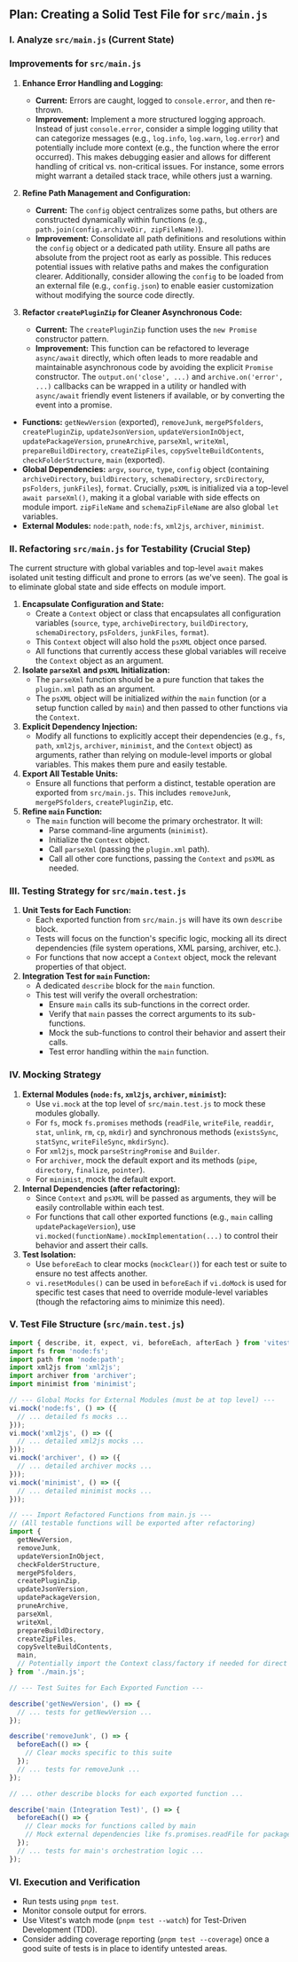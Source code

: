 ## Plan: Creating a Solid Test File for `src/main.js`

### I. Analyze `src/main.js` (Current State)

### Improvements for `src/main.js`

1.  **Enhance Error Handling and Logging:**
    *   **Current:** Errors are caught, logged to `console.error`, and then re-thrown.
    *   **Improvement:** Implement a more structured logging approach. Instead of just `console.error`, consider a simple logging utility that can categorize messages (e.g., `log.info`, `log.warn`, `log.error`) and potentially include more context (e.g., the function where the error occurred). This makes debugging easier and allows for different handling of critical vs. non-critical issues. For instance, some errors might warrant a detailed stack trace, while others just a warning.

2.  **Refine Path Management and Configuration:**
    *   **Current:** The `config` object centralizes some paths, but others are constructed dynamically within functions (e.g., `path.join(config.archiveDir, zipFileName)`).
    *   **Improvement:** Consolidate all path definitions and resolutions within the `config` object or a dedicated path utility. Ensure all paths are absolute from the project root as early as possible. This reduces potential issues with relative paths and makes the configuration clearer. Additionally, consider allowing the `config` to be loaded from an external file (e.g., `config.json`) to enable easier customization without modifying the source code directly.

3.  **Refactor `createPluginZip` for Cleaner Asynchronous Code:**
    *   **Current:** The `createPluginZip` function uses the `new Promise` constructor pattern.
    *   **Improvement:** This function can be refactored to leverage `async/await` directly, which often leads to more readable and maintainable asynchronous code by avoiding the explicit `Promise` constructor. The `output.on('close', ...)` and `archive.on('error', ...)` callbacks can be wrapped in a utility or handled with `async/await` friendly event listeners if available, or by converting the event into a promise.


*   **Functions:** `getNewVersion` (exported), `removeJunk`, `mergePSfolders`, `createPluginZip`, `updateJsonVersion`, `updateVersionInObject`, `updatePackageVersion`, `pruneArchive`, `parseXml`, `writeXml`, `prepareBuildDirectory`, `createZipFiles`, `copySvelteBuildContents`, `checkFolderStructure`, `main` (exported).
*   **Global Dependencies:** `argv`, `source`, `type`, `config` object (containing `archiveDirectory`, `buildDirectory`, `schemaDirectory`, `srcDirectory`, `psFolders`, `junkFiles`), `format`. Crucially, `psXML` is initialized via a top-level `await parseXml()`, making it a global variable with side effects on module import. `zipFileName` and `schemaZipFileName` are also global `let` variables.
*   **External Modules:** `node:path`, `node:fs`, `xml2js`, `archiver`, `minimist`.

### II. Refactoring `src/main.js` for Testability (Crucial Step)

The current structure with global variables and top-level `await` makes isolated unit testing difficult and prone to errors (as we've seen). The goal is to eliminate global state and side effects on module import.

1.  **Encapsulate Configuration and State:**
    *   Create a `Context` object or class that encapsulates all configuration variables (`source`, `type`, `archiveDirectory`, `buildDirectory`, `schemaDirectory`, `psFolders`, `junkFiles`, `format`).
    *   This `Context` object will also hold the `psXML` object once parsed.
    *   All functions that currently access these global variables will receive the `Context` object as an argument.
2.  **Isolate `parseXml` and `psXML` Initialization:**
    *   The `parseXml` function should be a pure function that takes the `plugin.xml` path as an argument.
    *   The `psXML` object will be initialized *within* the `main` function (or a setup function called by `main`) and then passed to other functions via the `Context`.
3.  **Explicit Dependency Injection:**
    *   Modify all functions to explicitly accept their dependencies (e.g., `fs`, `path`, `xml2js`, `archiver`, `minimist`, and the `Context` object) as arguments, rather than relying on module-level imports or global variables. This makes them pure and easily testable.
4.  **Export All Testable Units:**
    *   Ensure all functions that perform a distinct, testable operation are exported from `src/main.js`. This includes `removeJunk`, `mergePSfolders`, `createPluginZip`, etc.
5.  **Refine `main` Function:**
    *   The `main` function will become the primary orchestrator. It will:
        *   Parse command-line arguments (`minimist`).
        *   Initialize the `Context` object.
        *   Call `parseXml` (passing the `plugin.xml` path).
        *   Call all other core functions, passing the `Context` and `psXML` as needed.

### III. Testing Strategy for `src/main.test.js`

1.  **Unit Tests for Each Function:**
    *   Each exported function from `src/main.js` will have its own `describe` block.
    *   Tests will focus on the function's specific logic, mocking all its direct dependencies (file system operations, XML parsing, archiver, etc.).
    *   For functions that now accept a `Context` object, mock the relevant properties of that object.
2.  **Integration Test for `main` Function:**
    *   A dedicated `describe` block for the `main` function.
    *   This test will verify the overall orchestration:
        *   Ensure `main` calls its sub-functions in the correct order.
        *   Verify that `main` passes the correct arguments to its sub-functions.
        *   Mock the sub-functions to control their behavior and assert their calls.
        *   Test error handling within the `main` function.

### IV. Mocking Strategy

1.  **External Modules (`node:fs`, `xml2js`, `archiver`, `minimist`):**
    *   Use `vi.mock` at the top level of `src/main.test.js` to mock these modules globally.
    *   For `fs`, mock `fs.promises` methods (`readFile`, `writeFile`, `readdir`, `stat`, `unlink`, `rm`, `cp`, `mkdir`) and synchronous methods (`existsSync`, `statSync`, `writeFileSync`, `mkdirSync`).
    *   For `xml2js`, mock `parseStringPromise` and `Builder`.
    *   For `archiver`, mock the default export and its methods (`pipe`, `directory`, `finalize`, `pointer`).
    *   For `minimist`, mock the default export.
2.  **Internal Dependencies (after refactoring):**
    *   Since `Context` and `psXML` will be passed as arguments, they will be easily controllable within each test.
    *   For functions that call other exported functions (e.g., `main` calling `updatePackageVersion`), use `vi.mocked(functionName).mockImplementation(...)` to control their behavior and assert their calls.
3.  **Test Isolation:**
    *   Use `beforeEach` to clear mocks (`mockClear()`) for each test or suite to ensure no test affects another.
    *   `vi.resetModules()` can be used in `beforeEach` if `vi.doMock` is used for specific test cases that need to override module-level variables (though the refactoring aims to minimize this need).

### V. Test File Structure (`src/main.test.js`)

```javascript
import { describe, it, expect, vi, beforeEach, afterEach } from 'vitest';
import fs from 'node:fs';
import path from 'node:path';
import xml2js from 'xml2js';
import archiver from 'archiver';
import minimist from 'minimist';

// --- Global Mocks for External Modules (must be at top level) ---
vi.mock('node:fs', () => ({
  // ... detailed fs mocks ...
}));
vi.mock('xml2js', () => ({
  // ... detailed xml2js mocks ...
}));
vi.mock('archiver', () => ({
  // ... detailed archiver mocks ...
}));
vi.mock('minimist', () => ({
  // ... detailed minimist mocks ...
}));

// --- Import Refactored Functions from main.js ---
// (All testable functions will be exported after refactoring)
import {
  getNewVersion,
  removeJunk,
  updateVersionInObject,
  checkFolderStructure,
  mergePSfolders,
  createPluginZip,
  updateJsonVersion,
  updatePackageVersion,
  pruneArchive,
  parseXml,
  writeXml,
  prepareBuildDirectory,
  createZipFiles,
  copySvelteBuildContents,
  main,
  // Potentially import the Context class/factory if needed for direct testing
} from './main.js';

// --- Test Suites for Each Exported Function ---

describe('getNewVersion', () => {
  // ... tests for getNewVersion ...
});

describe('removeJunk', () => {
  beforeEach(() => {
    // Clear mocks specific to this suite
  });
  // ... tests for removeJunk ...
});

// ... other describe blocks for each exported function ...

describe('main (Integration Test)', () => {
  beforeEach(() => {
    // Clear mocks for functions called by main
    // Mock external dependencies like fs.promises.readFile for package.json
  });
  // ... tests for main's orchestration logic ...
});
```

### VI. Execution and Verification

*   Run tests using `pnpm test`.
*   Monitor console output for errors.
*   Use Vitest's watch mode (`pnpm test --watch`) for Test-Driven Development (TDD).
*   Consider adding coverage reporting (`pnpm test --coverage`) once a good suite of tests is in place to identify untested areas.
